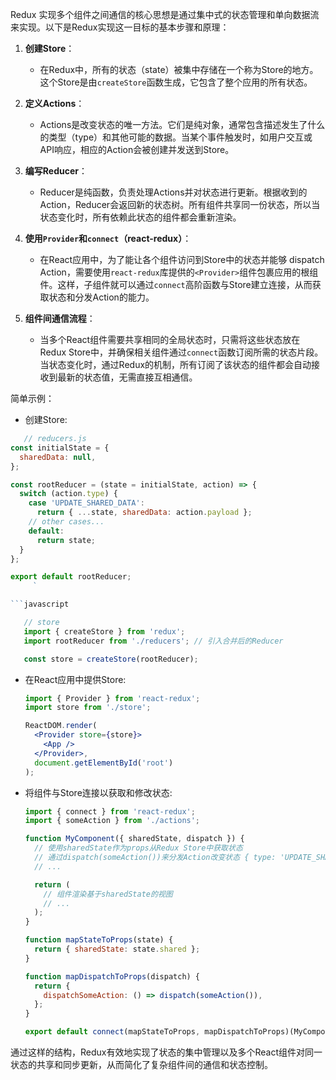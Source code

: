 Redux 实现多个组件之间通信的核心思想是通过集中式的状态管理和单向数据流来实现。以下是Redux实现这一目标的基本步骤和原理：

1. **创建Store**：
   - 在Redux中，所有的状态（state）被集中存储在一个称为Store的地方。这个Store是由`createStore`函数生成，它包含了整个应用的所有状态。

2. **定义Actions**：
   - Actions是改变状态的唯一方法。它们是纯对象，通常包含描述发生了什么的类型（type）和其他可能的数据。当某个事件触发时，如用户交互或API响应，相应的Action会被创建并发送到Store。

3. **编写Reducer**：
   - Reducer是纯函数，负责处理Actions并对状态进行更新。根据收到的Action，Reducer会返回新的状态树。所有组件共享同一份状态，所以当状态变化时，所有依赖此状态的组件都会重新渲染。

4. **使用`Provider`和`connect`（react-redux）**：
   - 在React应用中，为了能让各个组件访问到Store中的状态并能够 dispatch Action，需要使用`react-redux`库提供的`<Provider>`组件包裹应用的根组件。这样，子组件就可以通过`connect`高阶函数与Store建立连接，从而获取状态和分发Action的能力。

5. **组件间通信流程**：
   - 当多个React组件需要共享相同的全局状态时，只需将这些状态放在Redux Store中，并确保相关组件通过`connect`函数订阅所需的状态片段。当状态变化时，通过Redux的机制，所有订阅了该状态的组件都会自动接收到最新的状态值，无需直接互相通信。

简单示例：

- 创建Store:
```javascript
   // reducers.js
const initialState = {
  sharedData: null,
};

const rootReducer = (state = initialState, action) => {
  switch (action.type) {
    case 'UPDATE_SHARED_DATA':
      return { ...state, sharedData: action.payload };
    // other cases...
    default:
      return state;
  }
};

export default rootReducer;
     `

```javascript

   // store
   import { createStore } from 'redux';
   import rootReducer from './reducers'; // 引入合并后的Reducer

   const store = createStore(rootReducer);
   ```

- 在React应用中提供Store:
   ```jsx
   import { Provider } from 'react-redux';
   import store from './store';

   ReactDOM.render(
     <Provider store={store}>
       <App />
     </Provider>,
     document.getElementById('root')
   );
   ```

- 将组件与Store连接以获取和修改状态:
   ```jsx
   import { connect } from 'react-redux';
   import { someAction } from './actions';

   function MyComponent({ sharedState, dispatch }) {
     // 使用sharedState作为props从Redux Store中获取状态
     // 通过dispatch(someAction())来分发Action改变状态 { type: 'UPDATE_SHARED_DATA', payload: newData }
     // ...

     return (
       // 组件渲染基于sharedState的视图
       // ...
     );
   }

   function mapStateToProps(state) {
     return { sharedState: state.shared };
   }

   function mapDispatchToProps(dispatch) {
     return {
       dispatchSomeAction: () => dispatch(someAction()),
     };
   }

   export default connect(mapStateToProps, mapDispatchToProps)(MyComponent);
   ```

通过这样的结构，Redux有效地实现了状态的集中管理以及多个React组件对同一状态的共享和同步更新，从而简化了复杂组件间的通信和状态控制。